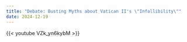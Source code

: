 ```yaml
---
title: "Debate: Busting Myths about Vatican II's \"Infallibility\""
date: 2024-12-19
---
```


{{< youtube VZk_yn6kybM >}}
